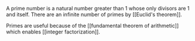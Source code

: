 A prime number is a natural number greater than 1 whose only divisors are 1 and itself. There are an infinite number of primes by [[Euclid's theorem]].

Primes are useful because of the [[fundamental theorem of arithmetic]] which enables [[integer factorization]].